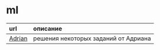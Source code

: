 # ml

| url                                      | описание |
| :--------------------------------------- | :----- |
| [Adrian](https://github.com/AJMC2002/ML) | решения некоторых заданий от Адриана |
